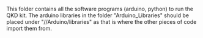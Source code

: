 This folder contains all the software programs (arduino, python) to run the QKD kit. The arduino libraries in the folder "Arduino_Libraries" should be placed under "<parent>/<directories>/Arduino/libraries" as that is where the other pieces of code import them from. 